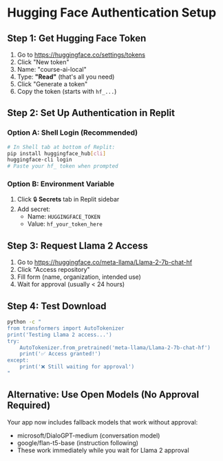 # Hugging Face Authentication Setup

## Step 1: Get Hugging Face Token
1. Go to https://huggingface.co/settings/tokens
2. Click "New token" 
3. Name: "course-ai-local"
4. Type: **"Read"** (that's all you need)
5. Click "Generate a token"
6. Copy the token (starts with `hf_...`)

## Step 2: Set Up Authentication in Replit

### Option A: Shell Login (Recommended)
```bash
# In Shell tab at bottom of Replit:
pip install huggingface_hub[cli]
huggingface-cli login
# Paste your hf_ token when prompted
```

### Option B: Environment Variable
1. Click 🔒 **Secrets** tab in Replit sidebar
2. Add secret:
   - Name: `HUGGINGFACE_TOKEN`
   - Value: `hf_your_token_here`

## Step 3: Request Llama 2 Access
1. Go to https://huggingface.co/meta-llama/Llama-2-7b-chat-hf
2. Click "Access repository" 
3. Fill form (name, organization, intended use)
4. Wait for approval (usually < 24 hours)

## Step 4: Test Download
```bash
python -c "
from transformers import AutoTokenizer
print('Testing Llama 2 access...')
try:
    AutoTokenizer.from_pretrained('meta-llama/Llama-2-7b-chat-hf')
    print('✅ Access granted!')
except:
    print('❌ Still waiting for approval')
"
```

## Alternative: Use Open Models (No Approval Required)
Your app now includes fallback models that work without approval:
- microsoft/DialoGPT-medium (conversation model)
- google/flan-t5-base (instruction following)
- These work immediately while you wait for Llama 2 approval